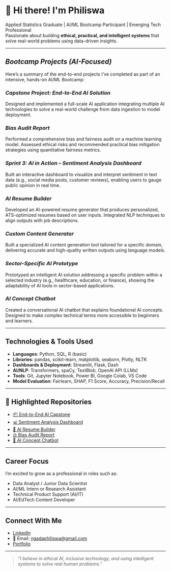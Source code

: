 # 👋 Hi there! I'm Philiswa

Applied Statistics Graduate | AI/ML Bootcamp Participant | Emerging Tech Professional  
Passionate about building **ethical, practical, and intelligent systems** that solve real-world problems using data-driven insights.

---

## *Bootcamp Projects (AI-Focused)*
Here’s a summary of the end-to-end projects I’ve completed as part of an intensive, hands-on AI/ML Bootcamp:

### *Capstone Project: **End-to-End AI Solution***
Designed and implemented a full-scale AI application integrating multiple AI technologies to solve a real-world challenge from data ingestion to model deployment.

### *Bias Audit Report*
Performed a comprehensive bias and fairness audit on a machine learning model. Assessed ethical risks and recommended practical bias mitigation strategies using quantitative fairness metrics.

### *Sprint 3: **AI in Action** – Sentiment Analysis Dashboard*
Built an interactive dashboard to visualize and interpret sentiment in text data (e.g., social media posts, customer reviews), enabling users to gauge public opinion in real time.

### *AI Resume Builder*
Developed an AI-powered resume generator that produces personalized, ATS-optimized resumes based on user inputs. Integrated NLP techniques to align outputs with job descriptions.

### *Custom Content Generator*
Built a specialized AI content generation tool tailored for a specific domain, delivering accurate and high-quality written outputs using language models.

### *Sector-Specific AI Prototype*
Prototyped an intelligent AI solution addressing a specific problem within a selected industry (e.g., healthcare, education, or finance), showing the adaptability of AI tools in sector-based applications.

### *AI Concept Chatbot*
Created a conversational AI chatbot that explains foundational AI concepts. Designed to make complex technical terms more accessible to beginners and learners.

---

## Technologies & Tools Used
- **Languages**: Python, SQL, R (basic)
- **Libraries**: pandas, scikit-learn, matplotlib, seaborn, Plotly, NLTK
- **Dashboards & Deployment**: Streamlit, Flask, Dash
- **AI/NLP**: Transformers, spaCy, TextBlob, OpenAI API (LLMs)
- **Tools**: Git, Jupyter Notebook, Power BI, Google Colab, VS Code
- **Model Evaluation**: Fairlearn, SHAP, F1 Score, Accuracy, Precision/Recall

---

## 📁 Highlighted Repositories
- [📦 End-to-End AI Capstone](https://github.com/yourusername/end-to-end-ai-capstone)
- [📊 Sentiment Analysis Dashboard](https://github.com/yourusername/sentiment-dashboard)
- [📝 AI Resume Builder](https://github.com/yourusername/ai-resume-builder)
- [⚖️ Bias Audit Report](https://github.com/yourusername/bias-audit-report)
- [🤖 AI Concept Chatbot](https://github.com/yourusername/ai-concept-chatbot)

---

## Career Focus
I’m excited to grow as a professional in roles such as:
- Data Analyst / Junior Data Scientist
- AI/ML Intern or Research Assistant
- Technical Product Support (AI/IT)
- AI/EdTech Content Developer

---

## Connect With Me
- [LinkedIn](https://za.linkedin.com/in/philiswa-ngada-76379a197)
- 📧 Email: ngadaphiliswa@gmail.com
- [Portfolio](https://yourportfolio.com)

---

> *"I believe in ethical AI, inclusive technology, and using intelligent systems to solve real human problems."*

